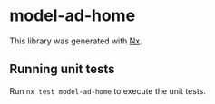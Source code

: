 # model-ad-home

This library was generated with [Nx](https://nx.dev).

## Running unit tests

Run `nx test model-ad-home` to execute the unit tests.
